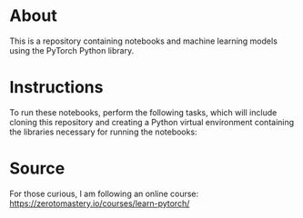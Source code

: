# About
This is a repository containing notebooks and machine learning models using the PyTorch Python library.

# Instructions
To run these notebooks, perform the following tasks, which will include cloning this repository and creating a Python virtual environment containing the libraries necessary for running the notebooks:<br>

# Source
For those curious, I am following an online course:<br>
https://zerotomastery.io/courses/learn-pytorch/